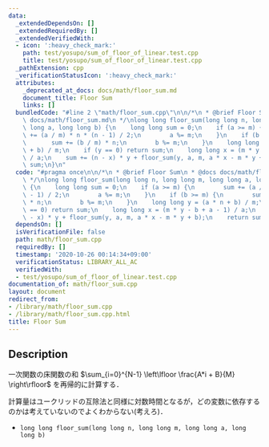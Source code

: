 ```yaml
---
data:
  _extendedDependsOn: []
  _extendedRequiredBy: []
  _extendedVerifiedWith:
  - icon: ':heavy_check_mark:'
    path: test/yosupo/sum_of_floor_of_linear.test.cpp
    title: test/yosupo/sum_of_floor_of_linear.test.cpp
  _pathExtension: cpp
  _verificationStatusIcon: ':heavy_check_mark:'
  attributes:
    _deprecated_at_docs: docs/math/floor_sum.md
    document_title: Floor Sum
    links: []
  bundledCode: "#line 2 \"math/floor_sum.cpp\"\n\n/*\n * @brief Floor Sum\n * @docs\
    \ docs/math/floor_sum.md\n */\nlong long floor_sum(long long n, long long m, long\
    \ long a, long long b) {\n    long long sum = 0;\n    if (a >= m) {\n        sum\
    \ += (a / m) * n * (n - 1) / 2;\n        a %= m;\n    }\n    if (b >= m) {\n \
    \       sum += (b / m) * n;\n        b %= m;\n    }\n    long long y = (a * n\
    \ + b) / m;\n    if (y == 0) return sum;\n    long long x = (m * y - b + a - 1)\
    \ / a;\n    sum += (n - x) * y + floor_sum(y, a, m, a * x - m * y + b);\n    return\
    \ sum;\n}\n"
  code: "#pragma once\n\n/*\n * @brief Floor Sum\n * @docs docs/math/floor_sum.md\n\
    \ */\nlong long floor_sum(long long n, long long m, long long a, long long b)\
    \ {\n    long long sum = 0;\n    if (a >= m) {\n        sum += (a / m) * n * (n\
    \ - 1) / 2;\n        a %= m;\n    }\n    if (b >= m) {\n        sum += (b / m)\
    \ * n;\n        b %= m;\n    }\n    long long y = (a * n + b) / m;\n    if (y\
    \ == 0) return sum;\n    long long x = (m * y - b + a - 1) / a;\n    sum += (n\
    \ - x) * y + floor_sum(y, a, m, a * x - m * y + b);\n    return sum;\n}"
  dependsOn: []
  isVerificationFile: false
  path: math/floor_sum.cpp
  requiredBy: []
  timestamp: '2020-10-26 00:14:34+09:00'
  verificationStatus: LIBRARY_ALL_AC
  verifiedWith:
  - test/yosupo/sum_of_floor_of_linear.test.cpp
documentation_of: math/floor_sum.cpp
layout: document
redirect_from:
- /library/math/floor_sum.cpp
- /library/math/floor_sum.cpp.html
title: Floor Sum
---
```

## Description

一次関数の床関数の和 $\sum_{i=0}^{N-1} \left\lfloor \frac{A*i + B}{M} \right\rfloor$ を再帰的に計算する．

計算量はユークリッドの互除法と同様に対数時間となるが，どの変数に依存するのかは考えていないのでよくわからない(考えろ)．

- `long long floor_sum(long long n, long long m, long long a, long long b)`